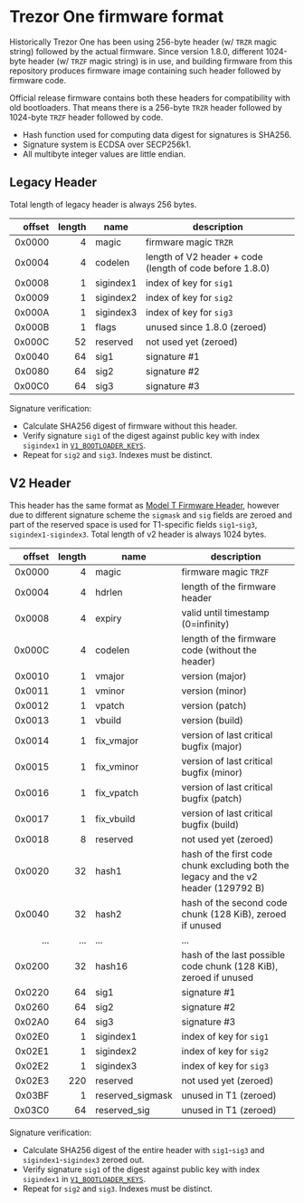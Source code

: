 # Trezor One firmware format

Historically Trezor One has been using 256-byte header (w/ `TRZR` magic string) followed by the
actual firmware. Since version 1.8.0, different 1024-byte header (w/ `TRZF` magic string) is in use,
and building firmware from this repository produces firmware image containing such header followed
by firmware code.

Official release firmware contains both these headers for compatibility with old bootloaders. That
means there is a 256-byte `TRZR` header followed by 1024-byte `TRZF` header followed by code.

* Hash function used for computing data digest for signatures is SHA256.
* Signature system is ECDSA over SECP256k1.
* All multibyte integer values are little endian.

## Legacy Header

Total length of legacy header is always 256 bytes.

| offset | length | name | description |
|-------:|-------:|------|-------------|
| 0x0000 | 4      | magic | firmware magic `TRZR` |
| 0x0004 | 4      | codelen | length of V2 header + code (length of code before 1.8.0) |
| 0x0008 | 1      | sigindex1 | index of key for `sig1` |
| 0x0009 | 1      | sigindex2 | index of key for `sig2` |
| 0x000A | 1      | sigindex3 | index of key for `sig3` |
| 0x000B | 1      | flags | unused since 1.8.0 (zeroed) |
| 0x000C | 52     | reserved | not used yet (zeroed) |
| 0x0040 | 64     | sig1 | signature #1 |
| 0x0080 | 64     | sig2 | signature #2 |
| 0x00C0 | 64     | sig3 | signature #3 |

Signature verification:

* Calculate SHA256 digest of firmware without this header.
* Verify signature `sig1` of the digest against public key with index `sigindex1` in [`V1_BOOTLOADER_KEYS`](https://github.com/trezor/trezor-firmware/blob/master/python/src/trezorlib/firmware.py).
* Repeat for `sig2` and `sig3`. Indexes must be distinct.

## V2 Header

This header has the same format as [Model T Firmware Header](../model-t/boot.md#firmware-header),
however due to different signature scheme the `sigmask` and `sig` fields are zeroed and part of the
reserved space is used for T1-specific fields `sig1`-`sig3`, `sigindex1-sigindex3`. Total length of
v2 header is always 1024 bytes.

| offset | length | name | description |
|-------:|-------:|------|-------------|
| 0x0000 | 4      | magic | firmware magic `TRZF` |
| 0x0004 | 4      | hdrlen | length of the firmware header |
| 0x0008 | 4      | expiry | valid until timestamp (0=infinity) |
| 0x000C | 4      | codelen | length of the firmware code (without the header) |
| 0x0010 | 1      | vmajor | version (major) |
| 0x0011 | 1      | vminor | version (minor) |
| 0x0012 | 1      | vpatch | version (patch) |
| 0x0013 | 1      | vbuild | version (build) |
| 0x0014 | 1      | fix_vmajor | version of last critical bugfix (major) |
| 0x0015 | 1      | fix_vminor | version of last critical bugfix (minor) |
| 0x0016 | 1      | fix_vpatch | version of last critical bugfix (patch) |
| 0x0017 | 1      | fix_vbuild | version of last critical bugfix (build) |
| 0x0018 | 8      | reserved | not used yet (zeroed) |
| 0x0020 | 32     | hash1 | hash of the first code chunk excluding both the legacy and the v2 header (129792 B) |
| 0x0040 | 32     | hash2 | hash of the second code chunk (128 KiB), zeroed if unused |
| ...    | ...    | ... | ... |
| 0x0200 | 32     | hash16 | hash of the last possible code chunk (128 KiB), zeroed if unused |
| 0x0220 | 64     | sig1 | signature #1 |
| 0x0260 | 64     | sig2 | signature #2 |
| 0x02A0 | 64     | sig3 | signature #3 |
| 0x02E0 | 1      | sigindex1 | index of key for `sig1` |
| 0x02E1 | 1      | sigindex2 | index of key for `sig2` |
| 0x02E2 | 1      | sigindex3 | index of key for `sig3` |
| 0x02E3 | 220    | reserved | not used yet (zeroed) |
| 0x03BF | 1      | reserved_sigmask | unused in T1 (zeroed) |
| 0x03C0 | 64     | reserved_sig | unused in T1 (zeroed) |

Signature verification:

* Calculate SHA256 digest of the entire header with `sig1`-`sig3` and `sigindex1`-`sigindex3` zeroed
  out.
* Verify signature `sig1` of the digest against public key with index `sigindex1` in [`V1_BOOTLOADER_KEYS`](https://github.com/trezor/trezor-firmware/blob/master/python/src/trezorlib/firmware.py).
* Repeat for `sig2` and `sig3`. Indexes must be distinct.
